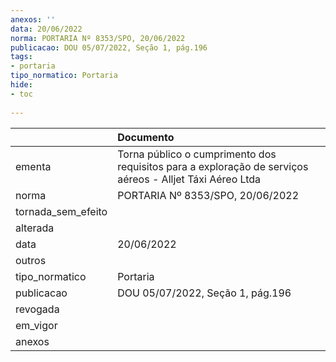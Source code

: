 ```yaml
---
anexos: ''
data: 20/06/2022
norma: PORTARIA Nº 8353/SPO, 20/06/2022
publicacao: DOU 05/07/2022, Seção 1, pág.196
tags:
- portaria
tipo_normatico: Portaria
hide: 
- toc 
 
---
```


|                    | Documento                                                                                                |
|:-------------------|:---------------------------------------------------------------------------------------------------------|
| ementa             | Torna público o cumprimento dos requisitos para a exploração de serviços aéreos - Alljet Táxi Aéreo Ltda |
| norma              | PORTARIA Nº 8353/SPO, 20/06/2022                                                                         |
| tornada_sem_efeito |                                                                                                          |
| alterada           |                                                                                                          |
| data               | 20/06/2022                                                                                               |
| outros             |                                                                                                          |
| tipo_normatico     | Portaria                                                                                                 |
| publicacao         | DOU 05/07/2022, Seção 1, pág.196                                                                         |
| revogada           |                                                                                                          |
| em_vigor           |                                                                                                          |
| anexos             |                                                                                                          |